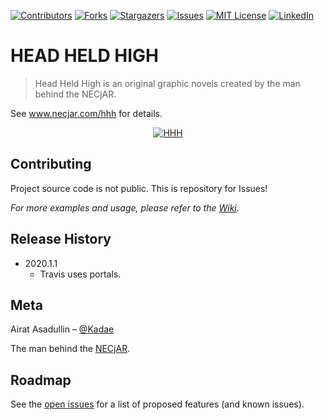 
<!-- PROJECT SHIELDS -->
<!--
*** I'm using markdown "reference style" links for readability.
*** Reference links are enclosed in brackets [ ] instead of parentheses ( ).
*** See the bottom of this document for the declaration of the reference variables
*** for contributors-url, forks-url, etc. This is an optional, concise syntax you may use.
*** https://www.markdownguide.org/basic-syntax/#reference-style-links
-->
[![Contributors][contributors-shield]][contributors-url]
[![Forks][forks-shield]][forks-url]
[![Stargazers][stars-shield]][stars-url]
[![Issues][issues-shield]][issues-url]
[![MIT License][license-shield]][license-url]
[![LinkedIn][linkedin-shield]][linkedin-url]

# HEAD HELD HIGH
> Head Held High is an original graphic novels created by the man behind the NECjAR.

See www.necjar.com/hhh for details.

<p align="center">
  <a href="https://necjar.com/hhh">
    <img src="https://necjar.com/j/materials/icons/icon-hhh.jpg" alt="HHH" width="auto" height="auto" />
  </a>
</p>

## Contributing

Project source code is not public. This is repository for Issues!

_For more examples and usage, please refer to the [Wiki](https://wiki.necjar.com/Head_Held_High)._

## Release History

* 2020.1.1
    * Travis uses portals.

## Meta

Airat Asadullin – [@Kadae](https://twitter.com/Kadae)

The man behind the [NECjAR](https://necjar.com).

<!-- ROADMAP -->
## Roadmap

See the [open issues](https://github.com/NECjAR/HHH/issues) for a list of proposed features (and known issues).

<!-- MARKDOWN LINKS & IMAGES -->
<!-- https://www.markdownguide.org/basic-syntax/#reference-style-links -->
[contributors-shield]: https://img.shields.io/github/contributors/NECjAR/HHH.svg?style=for-the-badge
[contributors-url]: https://github.com/NECjAR/HHH/graphs/contributors
[forks-shield]: https://img.shields.io/github/forks/NECjAR/HHH.svg?style=for-the-badge
[forks-url]: https://github.com/NECjAR/HHH/network/members
[stars-shield]: https://img.shields.io/github/stars/NECjAR/HHH.svg?style=for-the-badge
[stars-url]: https://github.com/NECjAR/HHH/stargazers
[issues-shield]: https://img.shields.io/github/issues/NECjAR/HHH.svg?style=for-the-badge
[issues-url]: https://github.com/NECjAR/HHH/issues
[license-shield]: https://img.shields.io/github/license/NECjAR/HHH.svg?style=for-the-badge
[license-url]: https://github.com/NECjAR/HHH/blob/master/LICENSE.txt
[linkedin-shield]: https://img.shields.io/badge/-LinkedIn-black.svg?style=for-the-badge&logo=linkedin&colorB=555
[linkedin-url]: https://linkedin.com/in/Kadae
[necjar]: https://necjar.com
[wiki]: https://wiki.necjar.com/Head_Held_High

